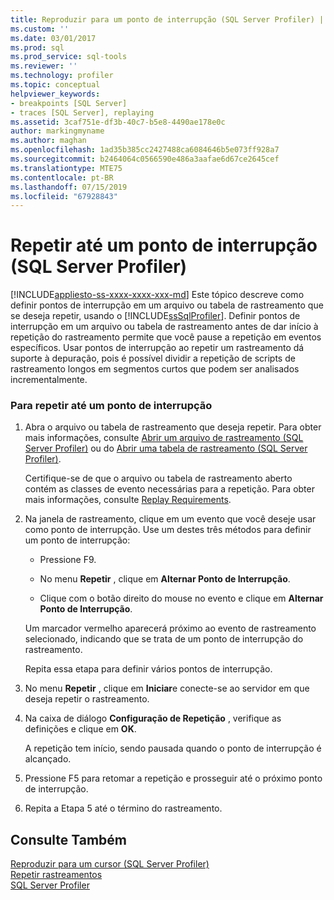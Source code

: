 ```yaml
---
title: Reproduzir para um ponto de interrupção (SQL Server Profiler) | Microsoft Docs
ms.custom: ''
ms.date: 03/01/2017
ms.prod: sql
ms.prod_service: sql-tools
ms.reviewer: ''
ms.technology: profiler
ms.topic: conceptual
helpviewer_keywords:
- breakpoints [SQL Server]
- traces [SQL Server], replaying
ms.assetid: 3caf751e-df3b-40c7-b5e8-4490ae178e0c
author: markingmyname
ms.author: maghan
ms.openlocfilehash: 1ad35b385cc2427488ca6084646b5e073ff928a7
ms.sourcegitcommit: b2464064c0566590e486a3aafae6d67ce2645cef
ms.translationtype: MTE75
ms.contentlocale: pt-BR
ms.lasthandoff: 07/15/2019
ms.locfileid: "67928843"
---
```

# <a name="replay-to-a-breakpoint-sql-server-profiler"></a>Repetir até um ponto de interrupção (SQL Server Profiler)
[!INCLUDE[appliesto-ss-xxxx-xxxx-xxx-md](../../includes/appliesto-ss-xxxx-xxxx-xxx-md.md)]
  Este tópico descreve como definir pontos de interrupção em um arquivo ou tabela de rastreamento que se deseja repetir, usando o [!INCLUDE[ssSqlProfiler](../../includes/sssqlprofiler-md.md)]. Definir pontos de interrupção em um arquivo ou tabela de rastreamento antes de dar início à repetição do rastreamento permite que você pause a repetição em eventos específicos. Usar pontos de interrupção ao repetir um rastreamento dá suporte à depuração, pois é possível dividir a repetição de scripts de rastreamento longos em segmentos curtos que podem ser analisados incrementalmente.  
  
### <a name="to-replay-to-a-breakpoint"></a>Para repetir até um ponto de interrupção  
  
1.  Abra o arquivo ou tabela de rastreamento que deseja repetir. Para obter mais informações, consulte [Abrir um arquivo de rastreamento &#40;SQL Server Profiler&#41;](../../tools/sql-server-profiler/open-a-trace-file-sql-server-profiler.md) ou do [Abrir uma tabela de rastreamento &#40;SQL Server Profiler&#41;](../../tools/sql-server-profiler/open-a-trace-table-sql-server-profiler.md).  
  
     Certifique-se de que o arquivo ou tabela de rastreamento aberto contém as classes de evento necessárias para a repetição. Para obter mais informações, consulte [Replay Requirements](../../tools/sql-server-profiler/replay-requirements.md).  
  
2.  Na janela de rastreamento, clique em um evento que você deseje usar como ponto de interrupção. Use um destes três métodos para definir um ponto de interrupção:  
  
    -   Pressione F9.  
  
    -   No menu **Repetir** , clique em **Alternar Ponto de Interrupção**.  
  
    -   Clique com o botão direito do mouse no evento e clique em **Alternar Ponto de Interrupção**.  
  
     Um marcador vermelho aparecerá próximo ao evento de rastreamento selecionado, indicando que se trata de um ponto de interrupção do rastreamento.  
  
     Repita essa etapa para definir vários pontos de interrupção.  
  
3.  No menu **Repetir** , clique em **Iniciar**e conecte-se ao servidor em que deseja repetir o rastreamento.  
  
4.  Na caixa de diálogo **Configuração de Repetição** , verifique as definições e clique em **OK**.  
  
     A repetição tem início, sendo pausada quando o ponto de interrupção é alcançado.  
  
5.  Pressione F5 para retomar a repetição e prosseguir até o próximo ponto de interrupção.  
  
6.  Repita a Etapa 5 até o término do rastreamento.  
  
## <a name="see-also"></a>Consulte Também  
 [Reproduzir para um cursor &#40;SQL Server Profiler&#41;](../../tools/sql-server-profiler/replay-to-a-cursor-sql-server-profiler.md)   
 [Repetir rastreamentos](../../tools/sql-server-profiler/replay-traces.md)   
 [SQL Server Profiler](../../tools/sql-server-profiler/sql-server-profiler.md)  
  
  

